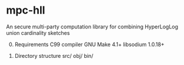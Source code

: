 # mpc-hll
An secure multi-party computation library for combining HyperLogLog union cardinality sketches

[//]: # (Please cite:)


0. Requirements
  C99 compiler
  GNU Make 4.1+
  libsodium 1.0.18+

1. Directory structure
  src/
  obj/
  bin/
  
  

